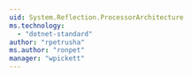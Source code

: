 ```yaml
---
uid: System.Reflection.ProcessorArchitecture
ms.technology: 
  - "dotnet-standard"
author: "rpetrusha"
ms.author: "ronpet"
manager: "wpickett"
---
```


